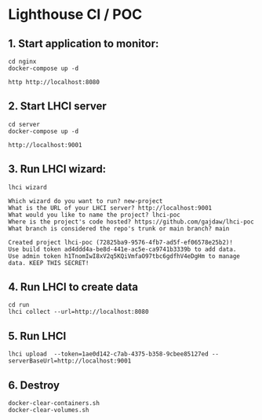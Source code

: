 # Lighthouse CI / POC

## 1. Start application to monitor:

    cd nginx
    docker-compose up -d

    http http://localhost:8080

## 2. Start LHCI server

    cd server
    docker-compose up -d

    http://localhost:9001


## 3. Run LHCI wizard:

    lhci wizard

    Which wizard do you want to run? new-project
    What is the URL of your LHCI server? http://localhost:9001
    What would you like to name the project? lhci-poc
    Where is the project's code hosted? https://github.com/gajdaw/lhci-poc
    What branch is considered the repo's trunk or main branch? main

    Created project lhci-poc (72825ba9-9576-4fb7-ad5f-ef06578e25b2)!
    Use build token ad4ddd4a-be8d-441e-ac5e-ca9741b3339b to add data.
    Use admin token h1TnomIwI8xV2q5KQiVmfaO97tbc6gdfhV4eDgHm to manage data. KEEP THIS SECRET!

## 4. Run LHCI to create data

    cd run
    lhci collect --url=http://localhost:8080

## 5. Run LHCI 

    lhci upload  --token=1ae0d142-c7ab-4375-b358-9cbee85127ed --serverBaseUrl=http://localhost:9001

## 6. Destroy

    docker-clear-containers.sh
    docker-clear-volumes.sh

